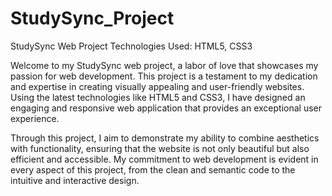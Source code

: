 # StudySync_Project
StudySync Web Project
Technologies Used: HTML5, CSS3

Welcome to my StudySync web project, a labor of love that showcases my passion for web development. This project is a testament to my dedication and expertise in creating visually appealing and user-friendly websites. Using the latest technologies like HTML5 and CSS3, I have designed an engaging and responsive web application that provides an exceptional user experience.

Through this project, I aim to demonstrate my ability to combine aesthetics with functionality, ensuring that the website is not only beautiful but also efficient and accessible. My commitment to web development is evident in every aspect of this project, from the clean and semantic code to the intuitive and interactive design.
